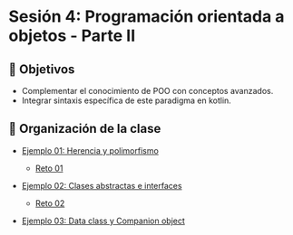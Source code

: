 # Sesión 4: Programación orientada a objetos - Parte II

## :dart: Objetivos

- Complementar el conocimiento de POO con conceptos avanzados.
- Integrar sintaxis específica de este paradigma en kotlin.

## 📂 Organización de la clase

- [Ejemplo 01: Herencia y polimorfismo](Ejemplo-01)
	- [Reto 01](Reto-01)
		
- [Ejemplo 02: Clases abstractas e interfaces](Ejemplo-02)
	- [Reto 02](Reto-02)
		
- [Ejemplo 03: Data class y Companion object](Ejemplo-03)

<!-- - [Postwork](Postwork) -->


	
